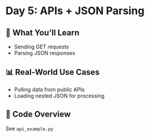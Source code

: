 # Day 5: APIs + JSON Parsing

## 📌 What You'll Learn
- Sending GET requests
- Parsing JSON responses

## 📊 Real-World Use Cases
- Pulling data from public APIs
- Loading nested JSON for processing

## 🧪 Code Overview
See `api_example.py`
